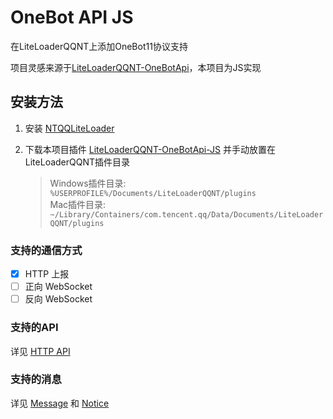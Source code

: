 # OneBot API JS

在LiteLoaderQQNT上添加OneBot11协议支持

项目灵感来源于[LiteLoaderQQNT-OneBotApi](https://github.com/linyuchen/LiteLoaderQQNT-OneBotApi)，本项目为JS实现

## 安装方法

1. 安装 [NTQQLiteLoader](https://github.com/LiteLoaderQQNT/LiteLoaderQQNT)
2. 下载本项目插件 [LiteLoaderQQNT-OneBotApi-JS](https://github.com/2891954521/LiteLoaderQQNT-OneBotApi-JS) 并手动放置在LiteLoaderQQNT插件目录

   > Windows插件目录: `%USERPROFILE%/Documents/LiteLoaderQQNT/plugins`  
   > Mac插件目录: `~/Library/Containers/com.tencent.qq/Data/Documents/LiteLoaderQQNT/plugins`

### 支持的通信方式

* [X] HTTP 上报
* [ ] 正向 WebSocket
* [ ] 反向 WebSocket

### 支持的API

详见 [HTTP API](https://github.com/2891954521/LiteLoaderQQNT-OneBotApi-JS/blob/main/doc/http.md)


### 支持的消息

详见 [Message](https://github.com/2891954521/LiteLoaderQQNT-OneBotApi-JS/blob/main/doc/message.md)
和 [Notice](https://github.com/2891954521/LiteLoaderQQNT-OneBotApi-JS/blob/main/doc/notice.md)